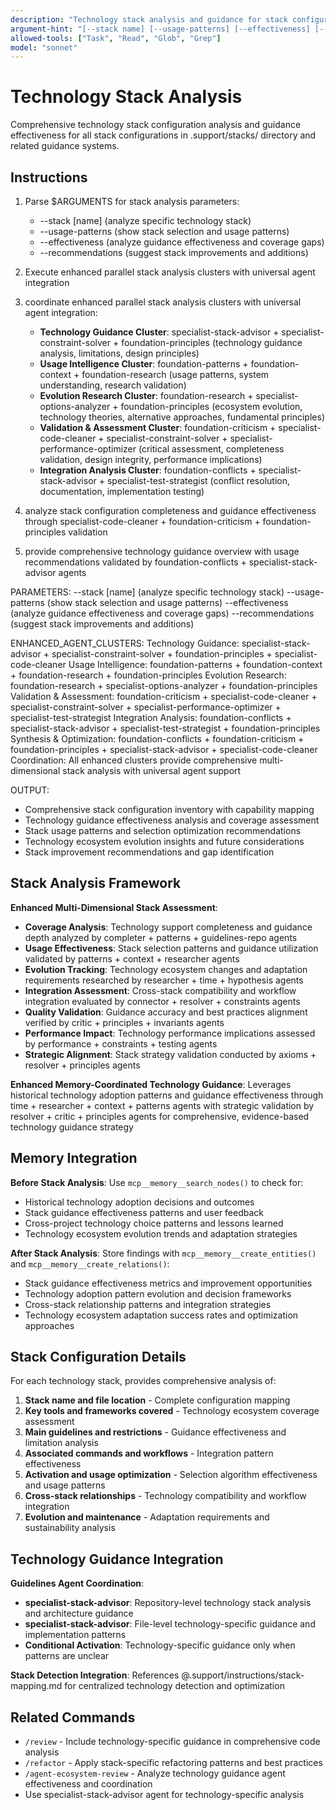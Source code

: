```yaml
---
description: "Technology stack analysis and guidance for stack configurations and technology choices"
argument-hint: "[--stack name] [--usage-patterns] [--effectiveness] [--recommendations]"
allowed-tools: ["Task", "Read", "Glob", "Grep"]
model: "sonnet"
---
```


# Technology Stack Analysis

Comprehensive technology stack configuration analysis and guidance effectiveness for all stack configurations in .support/stacks/ directory and related guidance systems.

## Instructions

1. Parse $ARGUMENTS for stack analysis parameters:
   - --stack [name] (analyze specific technology stack)
   - --usage-patterns (show stack selection and usage patterns)
   - --effectiveness (analyze guidance effectiveness and coverage gaps)
   - --recommendations (suggest stack improvements and additions)

2. Execute enhanced parallel stack analysis clusters with universal agent integration
1. coordinate enhanced parallel stack analysis clusters with universal agent integration:
   - **Technology Guidance Cluster**: specialist-stack-advisor + specialist-constraint-solver + foundation-principles (technology guidance analysis, limitations, design principles)
   - **Usage Intelligence Cluster**: foundation-patterns + foundation-context + foundation-research (usage patterns, system understanding, research validation)
   - **Evolution Research Cluster**: foundation-research + specialist-options-analyzer + foundation-principles (ecosystem evolution, technology theories, alternative approaches, fundamental principles)
   - **Validation & Assessment Cluster**: foundation-criticism + specialist-code-cleaner + specialist-constraint-solver + specialist-performance-optimizer (critical assessment, completeness validation, design integrity, performance implications)
   - **Integration Analysis Cluster**: foundation-conflicts + specialist-stack-advisor + specialist-test-strategist (conflict resolution, documentation, implementation testing)
2. analyze stack configuration completeness and guidance effectiveness through specialist-code-cleaner + foundation-criticism + foundation-principles validation
3. provide comprehensive technology guidance overview with usage recommendations validated by foundation-conflicts + specialist-stack-advisor agents

PARAMETERS:
--stack [name] (analyze specific technology stack)
--usage-patterns (show stack selection and usage patterns)
--effectiveness (analyze guidance effectiveness and coverage gaps)
--recommendations (suggest stack improvements and additions)

ENHANCED_AGENT_CLUSTERS:
Technology Guidance: specialist-stack-advisor + specialist-constraint-solver + foundation-principles + specialist-code-cleaner
Usage Intelligence: foundation-patterns + foundation-context + foundation-research + foundation-principles
Evolution Research: foundation-research + specialist-options-analyzer + foundation-principles
Validation & Assessment: foundation-criticism + specialist-code-cleaner + specialist-constraint-solver + specialist-performance-optimizer + specialist-test-strategist
Integration Analysis: foundation-conflicts + specialist-stack-advisor + specialist-test-strategist + foundation-principles
Synthesis & Optimization: foundation-conflicts + foundation-criticism + foundation-principles + specialist-stack-advisor + specialist-code-cleaner
Coordination: All enhanced clusters provide comprehensive multi-dimensional stack analysis with universal agent support

OUTPUT:
- Comprehensive stack configuration inventory with capability mapping
- Technology guidance effectiveness analysis and coverage assessment
- Stack usage patterns and selection optimization recommendations
- Technology ecosystem evolution insights and future considerations
- Stack improvement recommendations and gap identification

## Stack Analysis Framework

**Enhanced Multi-Dimensional Stack Assessment**:
- **Coverage Analysis**: Technology support completeness and guidance depth analyzed by completer + patterns + guidelines-repo agents
- **Usage Effectiveness**: Stack selection patterns and guidance utilization validated by patterns + context + researcher agents
- **Evolution Tracking**: Technology ecosystem changes and adaptation requirements researched by researcher + time + hypothesis agents
- **Integration Assessment**: Cross-stack compatibility and workflow integration evaluated by connector + resolver + constraints agents
- **Quality Validation**: Guidance accuracy and best practices alignment verified by critic + principles + invariants agents
- **Performance Impact**: Technology performance implications assessed by performance + constraints + testing agents
- **Strategic Alignment**: Stack strategy validation conducted by axioms + resolver + principles agents

**Enhanced Memory-Coordinated Technology Guidance**: Leverages historical technology adoption patterns and guidance effectiveness through time + researcher + context + patterns agents with strategic validation by resolver + critic + principles agents for comprehensive, evidence-based technology guidance strategy

## Memory Integration

**Before Stack Analysis**: Use `mcp__memory__search_nodes()` to check for:
- Historical technology adoption decisions and outcomes
- Stack guidance effectiveness patterns and user feedback
- Cross-project technology choice patterns and lessons learned
- Technology ecosystem evolution trends and adaptation strategies

**After Stack Analysis**: Store findings with `mcp__memory__create_entities()` and `mcp__memory__create_relations()`:
- Stack guidance effectiveness metrics and improvement opportunities
- Technology adoption pattern evolution and decision frameworks
- Cross-stack relationship patterns and integration strategies
- Technology ecosystem adaptation success rates and optimization approaches

## Stack Configuration Details

For each technology stack, provides comprehensive analysis of:
1. **Stack name and file location** - Complete configuration mapping
2. **Key tools and frameworks covered** - Technology ecosystem coverage assessment
3. **Main guidelines and restrictions** - Guidance effectiveness and limitation analysis
4. **Associated commands and workflows** - Integration pattern effectiveness
5. **Activation and usage optimization** - Selection algorithm effectiveness and usage patterns
6. **Cross-stack relationships** - Technology compatibility and workflow integration
7. **Evolution and maintenance** - Adaptation requirements and sustainability analysis

## Technology Guidance Integration

**Guidelines Agent Coordination**:
- **specialist-stack-advisor**: Repository-level technology stack analysis and architecture guidance
- **specialist-stack-advisor**: File-level technology-specific guidance and implementation patterns
- **Conditional Activation**: Technology-specific guidance only when patterns are unclear

**Stack Detection Integration**: References @.support/instructions/stack-mapping.md for centralized technology detection and optimization

## Related Commands

- `/review` - Include technology-specific guidance in comprehensive code analysis
- `/refactor` - Apply stack-specific refactoring patterns and best practices
- `/agent-ecosystem-review` - Analyze technology guidance agent effectiveness and coordination
- Use specialist-stack-advisor agent for technology-specific analysis